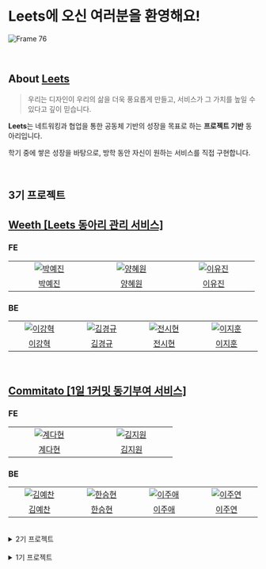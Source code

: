# Leets에 오신 여러분을 환영해요!

![Frame 76](https://github.com/user-attachments/assets/abc1c2d7-fcfb-4e8d-85b6-dfd9fce3235a)

<br/>

## About [Leets](https://instagram.com/leets.official)
> 우리는 디자인이 우리의 삶을 더욱 풍요롭게 만들고, 서비스가 그 가치를 높일 수 있다고 깊이 믿습니다.

**Leets**는 네트워킹과 협업을 통한 공동체 기반의 성장을 목표로 하는 **프로젝트 기반** 동아리입니다.

학기 중에 쌓은 성장을 바탕으로, 방학 동안 자신이 원하는 서비스를 직접 구현합니다.​

<br/>

## 3기 프로젝트

## [Weeth [Leets 동아리 관리 서비스]](https://www.weeth.site)

### FE

<table>
  <tr>
    <td align="center" width="150px">
      <a href="https://github.com/yezzan9" target="_blank">
        <img src="https://avatars.githubusercontent.com/u/92977621?v=4" alt="박예진" />
      </a>
    </td>
    <td align="center" width="150px">
      <a href="https://github.com/hyewonimdang" target="_blank">
        <img src="https://avatars.githubusercontent.com/u/154235509?v=4" alt="양혜원" />
      </a>
    </td>
    <td align="center" width="150px">
      <a href="https://github.com/JIN921" target="_blank">
        <img src="https://avatars.githubusercontent.com/u/84452202?v=4" alt="이유진" />
      </a>
    </td>
  </tr>
  <tr>
   <td align="center">
      <a href="https://github.com/yezzan9" target="_blank">
        박예진
      </a>
    </td>
   <td align="center">
      <a href="https://github.com/hyewonimdang" target="_blank">
        양혜원
      </a>
    </td>
    <td align="center">
      <a href="https://github.com/JIN921" target="_blank">
        이유진
      </a>
    </td>
  </tr>
</table>

### BE

<table>
  <tr>
    <td align="center" width="150px">
      <a href="https://github.com/hyxklee" target="_blank">
        <img src="https://avatars.githubusercontent.com/u/77369759?v=4" alt="이강혁" />
      </a>
    </td>
    <td align="center" width="150px">
      <a href="https://github.com/KoungQ" target="_blank">
        <img src="https://avatars.githubusercontent.com/u/96408601?v=4" alt="김경규" />
      </a>
    </td>
    <td align="center" width="150px">
      <a href="https://github.com/jj0526" target="_blank">
        <img src="https://avatars.githubusercontent.com/u/77379157?v=4" alt="전시현" />
      </a>
    </td>
    <td align="center" width="150px">
      <a href="https://github.com/huncozyboy" target="_blank">
        <img src="https://avatars.githubusercontent.com/u/163561527?v=4" alt="이지훈" />
      </a>
    </td>
  </tr>
  <tr>
   <td align="center">
      <a href="https://github.com/hyxklee" target="_blank">
        이강혁
      </a>
    </td>
   <td align="center">
      <a href="https://github.com/KoungQ" target="_blank">
        김경규
      </a>
    </td>
    <td align="center">
      <a href="https://github.com/jj0526" target="_blank">
        전시현
      </a>
    </td>
    <td align="center">
      <a href="https://github.com/huncozyboy" target="_blank">
        이지훈
      </a>
    </td>
  </tr>
</table>

<br/>

## [Commitato [1일 1커밋 동기부여 서비스]](https://www.commitato.site/)

### FE

<table>
  <tr>
    <td align="center" width="150px">
      <a href="https://github.com/dahhyeon" target="_blank">
        <img src="https://avatars.githubusercontent.com/u/134191693?v=4" alt="계다현" />
      </a>
    </td>
    <td align="center" width="150px">
      <a href="https://github.com/woneeeee" target="_blank">
        <img src="https://avatars.githubusercontent.com/u/143994508?v=4" alt="김지원" />
      </a>
    </td>
  </tr>
  <tr>
   <td align="center">
      <a href="https://github.com/dahhyeon" target="_blank">
        계다현
      </a>
    </td>
    <td align="center">
      <a href="https://github.com/woneeeee" target="_blank">
        김지원
      </a>
    </td>
  </tr>
</table>

### BE

<table>
  <tr>
    <td align="center" width="150px">
      <a href="https://github.com/yechan-kim" target="_blank">
        <img src="https://avatars.githubusercontent.com/u/60172300?v=4" alt="김예찬" />
      </a>
    </td>
    <td align="center" width="150px">
      <a href="https://github.com/1winhyun" target="_blank">
        <img src="https://avatars.githubusercontent.com/u/140399766?v=4" alt="한승현" />
      </a>
    </td>
    <td align="center" width="150px">
      <a href="https://github.com/leejuae" target="_blank">
        <img src="https://avatars.githubusercontent.com/u/51390115?v=4" alt="이주애" />
      </a>
    </td>
    <td align="center" width="150px">
      <a href="https://github.com/zzu-yaaa" target="_blank">
        <img src="https://avatars.githubusercontent.com/u/110540359?v=4" alt="이주연" />
      </a>
    </td>
  </tr>
  <tr>
   <td align="center">
      <a href="https://github.com/yechan-kim" target="_blank">
        김예찬
      </a>
    </td>
   <td align="center">
      <a href="https://github.com/1winhyun" target="_blank">
        한승현
      </a>
    </td>
    <td align="center">
      <a href="https://github.com/leejuae" target="_blank">
        이주애
      </a>
    </td>
    <td align="center">
      <a href="https://github.com/zzu-yaaa" target="_blank">
        이주연
      </a>
    </td>
  </tr>
</table>

<br/>

<details>
<summary>2기 프로젝트</summary>
## 2기 프로젝트

## [fling [입학 및 졸업 축하 서비스]](https://www.fling.today/)

### FE

<table>
  <tr>
    <td align="center" width="150px">
      <a href="https://github.com/hayamaster" target="_blank">
        <img src="https://github.com/hayamaster.png?size=180" alt="김주하" />
      </a>
    </td>
    <td align="center" width="150px">
      <a href="https://github.com/eunji0714" target="_blank">
        <img src="https://github.com/eunji0714.png?size=230" alt="신은지" />
      </a>
    </td>
    <td align="center" width="150px">
      <a href="https://github.com/ggome1" target="_blank">
        <img src="https://github.com/ggome1.png?size=230" alt="박승준" />
      </a>
    </td>
  </tr>
  <tr>
   <td align="center">
      <a href="https://github.com/hayamaster" target="_blank">
        김주하
      </a>
    </td>
   <td align="center">
      <a href="https://github.com/eunji0714" target="_blank">
        신은지
      </a>
    </td>
    <td align="center">
      <a href="https://github.com/ggome1" target="_blank">
        박승준
      </a>
    </td>
  </tr>
</table>

### BE

<table>
  <tr>
    <td align="center" width="150px">
      <a href="https://github.com/rootTiket" target="_blank">
        <img src="https://github.com/rootTiket.png?size=180" alt="이근표" />
      </a>
    </td>
    <td align="center" width="150px">
      <a href="https://github.com/taeseokyang" target="_blank">
        <img src="https://github.com/taeseokyang.png?size=230" alt="양태석" />
      </a>
    </td>
    <td align="center" width="150px">
      <a href="https://github.com/hoonyworld" target="_blank">
        <img src="https://github.com/hoonyworld.png?size=230" alt="이동훈" />
      </a>
    </td>
    <td align="center" width="150px">
      <a href="https://github.com/leeseobin00" target="_blank">
        <img src="https://github.com/leeseobin00.png?size=230" alt="이서빈" />
      </a>
    </td>
  </tr>
  <tr>
   <td align="center">
      <a href="https://github.com/rootTiket" target="_blank">
        이근표
      </a>
    </td>
   <td align="center">
      <a href="https://github.com/taeseokyang" target="_blank">
        양태석
      </a>
    </td>
    <td align="center">
      <a href="https://github.com/hoonyworld" target="_blank">
        이동훈
      </a>
    </td>
    <td align="center">
      <a href="https://github.com/leeseobin00" target="_blank">
        이서빈
      </a>
    </td>
  </tr>
</table>

<br/>

## [weneed [교내 아카이빙 플랫폼]](https://www.weneed.site/)

### FE

<table>
  <tr>
    <td align="center" width="150px">
      <a href="https://github.com/nayoung3669" target="_blank">
        <img src="https://github.com/nayoung3669.png?size=180" alt="김나영" />
      </a>
    </td>
    <td align="center" width="150px">
      <a href="https://github.com/One-HyeWon" target="_blank">
        <img src="https://github.com/One-HyeWon.png?size=230" alt="조혜원" />
      </a>
    </td>
    <td align="center" width="150px">
      <a href="https://github.com/Minkyu0424" target="_blank">
        <img src="https://github.com/Minkyu0424.png?size=230" alt="최민규" />
      </a>
    </td>
  </tr>
  <tr>
   <td align="center">
      <a href="https://github.com/nayoung3669" target="_blank">
        김나영
      </a>
    </td>
   <td align="center">
      <a href="https://github.com/One-HyeWon" target="_blank">
        조혜원
      </a>
    </td>
    <td align="center">
      <a href="https://github.com/Minkyu0424" target="_blank">
        최민규
      </a>
    </td>
  </tr>
</table>

### BE

<table>
  <tr>
    <td align="center" width="150px">
      <a href="https://github.com/jiixon" target="_blank">
        <img src="https://github.com/jiixon.png?size=180" alt="인지원" />
      </a>
    </td>
    <td align="center" width="150px">
      <a href="https://github.com/anxi01" target="_blank">
        <img src="https://github.com/anxi01.png?size=230" alt="한성민" />
      </a>
    </td>
    <td align="center" width="150px">
      <a href="https://github.com/jwnnoh" target="_blank">
        <img src="https://github.com/jwnnoh.png?size=230" alt="노정완" />
      </a>
    </td>
  </tr>
  <tr>
   <td align="center">
      <a href="https://github.com/jiixon" target="_blank">
        인지원
      </a>
    </td>
   <td align="center">
      <a href="https://github.com/anxi01" target="_blank">
        한성민
      </a>
    </td>
    <td align="center">
      <a href="https://github.com/jwnnoh" target="_blank">
        노정완
      </a>
    </td>
  </tr>
</table>

<br/>

## [moodmate [교내 데이트 매칭 서비스]](https://www.moodmate.site/)

### FE

<table>
  <tr>
    <td align="center" width="150px">
      <a href="https://github.com/nayoung3669" target="_blank">
        <img src="https://github.com/nayoung3669.png?size=180" alt="김나영" />
      </a>
    </td>
    <td align="center" width="150px">
      <a href="https://github.com/One-HyeWon" target="_blank">
        <img src="https://github.com/One-HyeWon.png?size=230" alt="조혜원" />
      </a>
    </td>
    <td align="center" width="150px">
      <a href="https://github.com/eunji0714" target="_blank">
        <img src="https://github.com/eunji0714.png?size=230" alt="신은지" />
      </a>
    </td>
  </tr>
  <tr>
   <td align="center">
      <a href="https://github.com/nayoung3669" target="_blank">
        김나영
      </a>
    </td>
   <td align="center">
      <a href="https://github.com/One-HyeWon" target="_blank">
        조혜원
      </a>
    </td>
    <td align="center">
      <a href="https://github.com/eunji0714" target="_blank">
        신은지
      </a>
    </td>
  </tr>
</table>

### BE

<table>
  <tr>
    <td align="center" width="150px">
      <a href="https://github.com/jiixon" target="_blank">
        <img src="https://github.com/jiixon.png?size=180" alt="인지원" />
      </a>
    </td>
    <td align="center" width="150px">
      <a href="https://github.com/MinhoJJang" target="_blank">
        <img src="https://github.com/MinhoJJang.png?size=230" alt="장민호" />
      </a>
    </td>
    <td align="center" width="150px">
      <a href="https://github.com/hoonyworld" target="_blank">
        <img src="https://github.com/hoonyworld.png?size=230" alt="이동훈" />
      </a>
    </td>
    <td align="center" width="150px">
      <a href="https://github.com/leeseobin00" target="_blank">
        <img src="https://github.com/leeseobin00.png?size=230" alt="이서빈" />
      </a>
    </td>
  </tr>
  <tr>
   <td align="center">
      <a href="https://github.com/jiixon" target="_blank">
        인지원
      </a>
    </td>
   <td align="center">
      <a href="https://github.com/MinhoJJang" target="_blank">
        장민호
      </a>
    </td>
    <td align="center">
      <a href="https://github.com/hoonyworld" target="_blank">
        이동훈
      </a>
    </td>
    <td align="center">
      <a href="https://github.com/leeseobin00" target="_blank">
        이서빈
      </a>
    </td>
  </tr>
</table>
</details>

<br/>

<details>
<summary>1기 프로젝트</summary>

## 1기 프로젝트

## [Gradu [가천대학교 컴퓨터공학과 졸업 인증 서비스]](https://gradu.gachon.ac.kr/)

<img width="321" alt="image" src="https://github.com/Leets-Official/Leets-FE/assets/86355699/0e0f9f63-3c26-429e-9a3d-6f3bb0f53327">

### 가천대학교 컴퓨터공학과 공식 사용중

- 23.12.08 ~

<br/>
<br/>

<details>
<summary>👉☆그ㄹH듀 ㅅㅏ❅용설띵ㅅㅓ❆ ❤➫화긴ㅎㅏ≫ㄱㅣ<<⬅️</summary>
  <div markdown="1">

![001](https://github.com/Leets-Official/Leets-FE/assets/86355699/703031b0-a671-42c6-833d-407cd9b89dc9)
![002](https://github.com/Leets-Official/Leets-FE/assets/86355699/b7f49238-7e40-45d4-9d14-077747ee7760)
![003](https://github.com/Leets-Official/Leets-FE/assets/86355699/08e2ac40-afc5-4e96-9b3a-881c6dd2f70b)
![004](https://github.com/Leets-Official/Leets-FE/assets/86355699/e475ed5d-abb2-46e5-a5d4-967605892fc0)
![005](https://github.com/Leets-Official/Leets-FE/assets/86355699/387ca7e8-4568-4f15-84ed-7cb4d5b82812)
![006](https://github.com/Leets-Official/Leets-FE/assets/86355699/8dc3a499-ef36-4786-9122-a2790e106687)
![007](https://github.com/Leets-Official/Leets-FE/assets/86355699/9369b82b-114c-4980-a59f-b9b93a8772e2)
![008](https://github.com/Leets-Official/Leets-FE/assets/86355699/323218ce-7def-4d68-97f3-15685dadb7ad)
![009](https://github.com/Leets-Official/Leets-FE/assets/86355699/ab73c4ae-ea20-4560-8754-5cb54122a8a8)
![010](https://github.com/Leets-Official/Leets-FE/assets/86355699/571ab570-5438-44c8-b0a6-e4b00368bfb0)
![011](https://github.com/Leets-Official/Leets-FE/assets/86355699/fb728ce9-249b-4e6c-a87a-51f171bc783b)
![012](https://github.com/Leets-Official/Leets-FE/assets/86355699/71bd0bdf-a03e-46ea-be26-7cebcc2f3762)
![013](https://github.com/Leets-Official/Leets-FE/assets/86355699/ccf6dbb8-7759-4430-a9d0-47aa2676f1a6)
![014](https://github.com/Leets-Official/Leets-FE/assets/86355699/bf5701be-f6ff-469b-b31e-0762d9cce52a)

</div>
</details>

### FE

<table>
  <tr>
    <td align="center" width="150px">
      <a href="https://github.com/Collection50" target="_blank">
        <img src="https://github.com/Collection50.png?size=180" alt="김성민" />
      </a>
    </td>
    <td align="center" width="150px">
      <a href="https://github.com/gangmanm" target="_blank">
        <img src="https://github.com/gangmanm.png?size=230" alt="이도경" />
      </a>
    </td>
  </tr>
  <tr>
   <td align="center">
      <a href="https://github.com/Collection50" target="_blank">
        김성민
      </a>
    </td>
    <td align="center">
      <a href="https://github.com/gangmanm" target="_blank">
        이도경
      </a>
    </td>
  </tr>
</table>

### BE

<table>
  <tr>
    <td align="center" width="150px">
      <a href="https://github.com/SkyLightQP" target="_blank">
        <img src="https://github.com/SkyLightQP.png?size=180" alt="하대겸" />
      </a>
    </td>
    <td align="center" width="150px">
      <a href="https://github.com/ay-eonii" target="_blank">
        <img src="https://github.com/ay-eonii.png?size=180" alt="나아연" />
      </a>
    </td>
    <td align="center" width="150px">
      <a href="https://github.com/MinhoJJang" target="_blank">
        <img src="https://github.com/MinhoJJang.png?size=180" alt="장민호" />
      </a>
    </td>
  </tr>
  <tr>
    <td align="center">
      <a href="https://github.com/SkyLightQP" target="_blank">
        하대겸
      </a>
    </td>
    <td align="center">
      <a href="https://github.com/ay-eonii" target="_blank">
        나아연
      </a>
    </td>
    <td align="center">
      <a href="https://github.com/MinhoJJang" target="_blank">
        장민호
      </a>
    </td>
  </tr>
</table>

<br/>

## [MemoriesSquare [네컷사진 기록 서비스]](https://crazyform.co/)

### FE

<table>
  <tr>
    <td align="center" width="150px">
      <a href="https://github.com/hayamaster" target="_blank">
        <img src="https://github.com/hayamaster.png?size=180" alt="김주하" />
      </a>
    </td>
    <td align="center" width="150px">
      <a href="https://github.com/devxlofi" target="_blank">
        <img src="https://github.com/devxlofi.png?size=180" alt="김동현" />
      </a>
    </td>
  </tr>
  <tr>
   <td align="center">
      <a href="https://github.com/hayamaster" target="_blank">
        김주하
      </a>
    </td>
    <td align="center">
      <a href="https://github.com/devxlofi" target="_blank">
        김동현
      </a>
    </td>
  </tr>
</table>

### BE

<table>
  <tr>
    <td align="center" width="150px">
      <a href="https://github.com/SkyLightQP" target="_blank">
        <img src="https://github.com/SkyLightQP.png?size=180" alt="하대겸" />
      </a>
    </td>
    <td align="center" width="150px">
      <a href="https://github.com/leeseobin00" target="_blank">
        <img src="https://github.com/leeseobin00.png?size=180" alt="이서빈" />
      </a>
    </td>
  </tr>
  <tr>
    <td align="center">
      <a href="https://github.com/SkyLightQP" target="_blank">
        하대겸
      </a>
    </td>
    <td align="center">
      <a href="https://github.com/leeseobin00" target="_blank">
        이서빈
      </a>
    </td>
  </tr>
</table>

<br/>

## [Reminiscence [개인 갤러리 서비스]](https://zero100-fe.vercel.app/)

### FE

<table>
  <tr>
    <td align="center" width="150px">
      <a href="https://github.com/Collection50" target="_blank">
        <img src="https://github.com/Collection50.png?size=180" alt="김성민" />
      </a>
    </td>
    <td align="center" width="150px">
      <a href="https://github.com/One-HyeWon" target="_blank">
        <img src="https://github.com/One-HyeWon.png?size=180" alt="조혜원" />
      </a>
    </td>
  </tr>
  <tr>
   <td align="center">
      <a href="https://github.com/Collection50" target="_blank">
        김성민
      </a>
    </td>
    <td align="center">
      <a href="https://github.com/One-HyeWon" target="_blank">
        조혜원
      </a>
    </td>
  </tr>
</table>

### BE

<table>
  <tr>
    <td align="center" width="150px">
      <a href="https://github.com/jwnnoh" target="_blank">
        <img src="https://github.com/jwnnoh.png?size=180" alt="노정완" />
      </a>
    </td>
    <td align="center" width="150px">
      <a href="https://github.com/hoonyworld" target="_blank">
        <img src="https://github.com/hoonyworld.png?size=180" alt="이동훈" />
      </a>
    </td>
    <td align="center" width="150px">
      <a href="https://github.com/hyunnniii" target="_blank">
        <img src="https://github.com/hyunnniii.png?size=180" alt="김서현" />
      </a>
    </td>
  </tr>
  <tr>
    <td align="center">
      <a href="https://github.com/jwnnoh" target="_blank">
        노정완
      </a>
    </td>
    <td align="center">
      <a href="https://github.com/hoonyworld" target="_blank">
        이동훈
      </a>
    </td>
    <td align="center">
      <a href="https://github.com/hyunnniii" target="_blank">
        김서현
      </a>
    </td>
  </tr>
</table>

</details>

